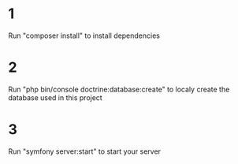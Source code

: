 # 1
Run "composer install" to install dependencies

# 2
Run "php bin/console doctrine:database:create" to localy create the database used in this project

# 3
Run "symfony server:start" to start your server
